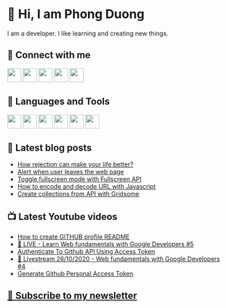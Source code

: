 # 👋 Hi, I am Phong Duong

I am a developer. I like learning and creating new things.

## 🔗 Connect with me

[<img height="32" width="32" src="https://cdn.jsdelivr.net/npm/simple-icons@v3/icons/youtube.svg" />](https://www.youtube.com/channel/UCXykqt3V2-9bYXKWZRcH0rA)
[<img height="32" width="32" src="https://cdn.jsdelivr.net/npm/simple-icons@v3/icons/twitter.svg" />](https://twitter.com/koo_gio)
[<img height="32" width="32" src="https://cdn.jsdelivr.net/npm/simple-icons@v3/icons/facebook.svg" />](https://www.facebook.com/koogio)
[<img height="32" width="32" src="https://cdn.jsdelivr.net/npm/simple-icons@v3/icons/twitch.svg" />](https://www.twitch.tv/koogio)
[<img height="32" width="32" src="https://cdn.jsdelivr.net/npm/simple-icons@v3/icons/linkedin.svg" />](https://www.linkedin.com/in/phong-duong/)

## 🧰 Languages and Tools

[<img height="32" width="32" src="https://cdn.jsdelivr.net/npm/simple-icons@v3/icons/javascript.svg" />](javascript)
[<img height="32" width="32" src="https://cdn.jsdelivr.net/npm/simple-icons@v3/icons/html5.svg" />](html5)
[<img height="32" width="32" src="https://cdn.jsdelivr.net/npm/simple-icons@v3/icons/css3.svg" />](css3)
[<img height="32" width="32" src="https://cdn.jsdelivr.net/npm/simple-icons@v3/icons/node-dot-js.svg" />](nodejs)
[<img height="32" width="32" src="https://cdn.jsdelivr.net/npm/simple-icons@v3/icons/react.svg" />](react)
[<img height="32" width="32" src="https://cdn.jsdelivr.net/npm/simple-icons@v3/icons/vue-dot-js.svg" />](vue)

## 📝 Latest blog posts

<!-- BLOG-POST-LIST:START -->
- [How rejection can make your life better?](https://phongduong.dev/blog/how-rejection-can-make-your-life-better/)
- [Alert when user leaves the web page](https://phongduong.dev/blog/alert-when-user-leaves-the-web-page/)
- [Toggle fullscreen mode with Fullscreen API](https://phongduong.dev/blog/toggle-fullscreen-mode-with-fullscreen-api/)
- [How to encode and decode URL with Javascript](https://phongduong.dev/blog/how-to-encode-and-decode-url-with-javascript/)
- [Create collections from API with Gridsome](https://phongduong.dev/blog/create-collections-from-api-with-gridsome/)
<!-- BLOG-POST-LIST:END -->

## 📺 Latest Youtube videos

<!-- YOUTUBE-VIDEO-LIST:START -->
- [How to create GITHUB profile README](https://www.youtube.com/watch?v=ZJ9cO_w-rNs)
- [🔴 LIVE - Learn Web fundamentals with Google Developers #5](https://www.youtube.com/watch?v=lLGxjRmtm6Y)
- [Authenticate To Github API Using Access Token](https://www.youtube.com/watch?v=5UbOVmXP-EM)
- [🔴 Livestream 26/10/2020 - Web fundamentals with Google Developers #4](https://www.youtube.com/watch?v=D3gyYi1R9qo)
- [Generate Github Personal Access Token](https://www.youtube.com/watch?v=Pu1dS4Tn8xc)
<!-- YOUTUBE-VIDEO-LIST:END -->

## [💌 Subscribe to my newsletter](https://koogio.substack.com/)
